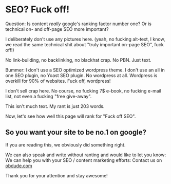 # SEO? Fuck off!

Question: Is content _really_ google's ranking factor number one? Or is technical on- and off-page SEO more important?

I deliberately don't use any pictures here. (yeah, no fucking alt-text, I know, we read the same technical shit about "truly important on-page SEO", fuck off!)

No link-building, no backlinking, no blackhat crap. No PBN. Just text.

Bummer: I don't use a SEO optimized wordpress theme. I don't use an all in one SEO plugin, no Yoast SEO plugin. No wordpress at all. Wordpress is overkill for 90% of websites. Fuck off, wordpress!

I don't sell crap here. No course, no fucking 7$ e-book, no fucking e-mail list, not even a fucking "free give-away".

This isn't much text. My rant is just 203 words.

Now, let's see how well this page will rank for "Fuck off SEO".

## So you want your site to be no.1 on google?

If you are reading this, we obviously did something right.

We can also speak and write without ranting and would like to let you know: We can help you with your SEO / content marketing efforts: Contact us on [obdude.com](https://obdude.com)

Thank you for your attention and stay awesome!
